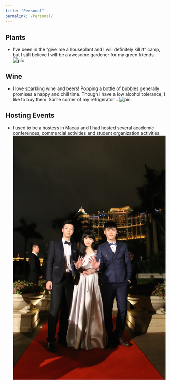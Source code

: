 ```yaml
---
title: "Personal"
permalink: /Personal/
---
```


Plants
---- 
- I've been in the “give me a houseplant and I will definitely kill it” camp, but I still believe I will be a awesome gardener for my green friends.
 ![pic](./plants.png)
 
 Wine
----
- I love sparkling wine and beers! Popping a bottle of bubbles generally promises a happy and chill time. Though I have a low alcohol tolerance, I like to buy them. Some corner of my refrigerator...
 ![pic](./alco.png)
 
Hosting Events
----
- I used to be a hostess in Macau and I had hosted several academic conferences, commercial activities and student organization activities. 
![pic](./hostess1.JPG)



